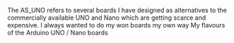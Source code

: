 The AS_UNO refers to several boards I have designed as alternatives to the commercially available UNO and Nano which are getting scarce and expensive.  I always wanted to do my won boards my own way
My flavours of the Arduino UNO / Nano boards
